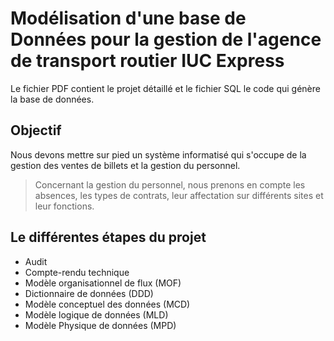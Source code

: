 # Modélisation d'une base de Données pour la gestion de l'agence de transport routier IUC Express
  Le fichier PDF contient le projet détaillé et le fichier SQL le code qui génère la base de données.

## Objectif
Nous devons mettre sur pied un système informatisé qui s'occupe de la gestion des ventes de billets et la gestion du personnel. 
> Concernant la gestion du personnel, nous prenons en compte les absences, les types de contrats, leur affectation sur différents sites et leur fonctions.

## Le différentes étapes du projet
* Audit
* Compte-rendu technique
* Modèle organisationnel de flux (MOF)
* Dictionnaire de données (DDD)
* Modèle conceptuel des données (MCD)
* Modèle logique de données (MLD)
* Modèle Physique de données (MPD)
